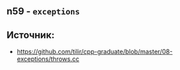 ## n59 - `exceptions`

## Источник:
- https://github.com/tilir/cpp-graduate/blob/master/08-exceptions/throws.cc